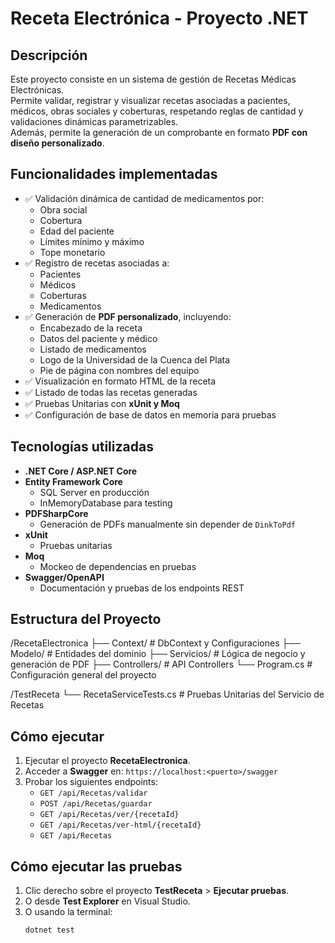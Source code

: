 # Receta Electrónica - Proyecto .NET

## Descripción

Este proyecto consiste en un sistema de gestión de Recetas Médicas Electrónicas.  
Permite validar, registrar y visualizar recetas asociadas a pacientes, médicos, obras sociales y coberturas, respetando reglas de cantidad y validaciones dinámicas parametrizables.  
Además, permite la generación de un comprobante en formato **PDF con diseño personalizado**.

## Funcionalidades implementadas

- ✅ Validación dinámica de cantidad de medicamentos por:
  - Obra social
  - Cobertura
  - Edad del paciente
  - Límites mínimo y máximo
  - Tope monetario
- ✅ Registro de recetas asociadas a:
  - Pacientes
  - Médicos
  - Coberturas
  - Medicamentos
- ✅ Generación de **PDF personalizado**, incluyendo:
  - Encabezado de la receta
  - Datos del paciente y médico
  - Listado de medicamentos
  - Logo de la Universidad de la Cuenca del Plata
  - Pie de página con nombres del equipo
- ✅ Visualización en formato HTML de la receta
- ✅ Listado de todas las recetas generadas
- ✅ Pruebas Unitarias con **xUnit y Moq**
- ✅ Configuración de base de datos en memoria para pruebas

## Tecnologías utilizadas

- **.NET Core / ASP.NET Core**
- **Entity Framework Core**  
  - SQL Server en producción
  - InMemoryDatabase para testing
- **PDFSharpCore**  
  - Generación de PDFs manualmente sin depender de `DinkToPdf`
- **xUnit**  
  - Pruebas unitarias
- **Moq**  
  - Mockeo de dependencias en pruebas
- **Swagger/OpenAPI**
  - Documentación y pruebas de los endpoints REST

## Estructura del Proyecto

/RecetaElectronica
├── Context/ # DbContext y Configuraciones
├── Modelo/ # Entidades del dominio
├── Servicios/ # Lógica de negocio y generación de PDF
├── Controllers/ # API Controllers
└── Program.cs # Configuración general del proyecto

/TestReceta
└── RecetaServiceTests.cs # Pruebas Unitarias del Servicio de Recetas


## Cómo ejecutar

1. Ejecutar el proyecto **RecetaElectronica**.
2. Acceder a **Swagger** en: `https://localhost:<puerto>/swagger`
3. Probar los siguientes endpoints:
   - `GET /api/Recetas/validar`
   - `POST /api/Recetas/guardar`
   - `GET /api/Recetas/ver/{recetaId}`
   - `GET /api/Recetas/ver-html/{recetaId}`
   - `GET /api/Recetas`  

## Cómo ejecutar las pruebas

1. Clic derecho sobre el proyecto **TestReceta** > **Ejecutar pruebas**.
2. O desde **Test Explorer** en Visual Studio.
3. O usando la terminal:
   ```bash
   dotnet test
